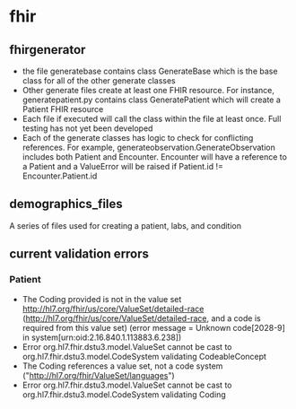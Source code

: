 # fhir

## fhirgenerator
- the file generatebase contains class GenerateBase which is the base class for all of the other generate classes
- Other generate files create at least one FHIR resource. For instance, generatepatient.py contains class GeneratePatient which will create a Patient FHIR resource
- Each file if executed will call the class within the file at least once. Full testing has not yet been developed
- Each of the generate classes has logic to check for conflicting references. For example, generateobservation.GenerateObservation includes both Patient and Encounter. Encounter will have a reference to a Patient and a ValueError will be raised if Patient.id != Encounter.Patient.id

## demographics_files
A series of files used for creating a patient, labs, and condition

## current validation errors
### Patient
- The Coding provided is not in the value set http://hl7.org/fhir/us/core/ValueSet/detailed-race (http://hl7.org/fhir/us/core/ValueSet/detailed-race, and a code is required from this value set) (error message = Unknown code[2028-9] in system[urn:oid:2.16.840.1.113883.6.238])
- Error org.hl7.fhir.dstu3.model.ValueSet cannot be cast to org.hl7.fhir.dstu3.model.CodeSystem validating CodeableConcept
- The Coding references a value set, not a code system ("http://hl7.org/fhir/ValueSet/languages")
- Error org.hl7.fhir.dstu3.model.ValueSet cannot be cast to org.hl7.fhir.dstu3.model.CodeSystem validating Coding
